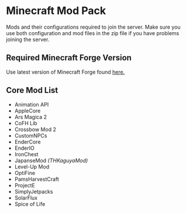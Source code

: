 # Minecraft Mod Pack
Mods and their configurations required to join the server. Make sure you use both configuration and mod files in the zip file if you have problems joining the server.

## Required Minecraft Forge Version
Use latest version of Minecraft Forge found [here.](https://files.minecraftforge.net/maven/net/minecraftforge/forge/index_1.7.10.html)

## Core Mod List
* Animation API
* AppleCore
* Ars Magica 2
* CoFH Lib
* Crossbow Mod 2
* CustomNPCs
* EnderCore
* EnderIO
* IronChest
* JapanseMod _(THKaguyaMod)_
* Level-Up Mod
* OptiFine
* PamsHarvestCraft
* ProjectE
* SimplyJetpacks
* SolarFlux
* Spice of Life
